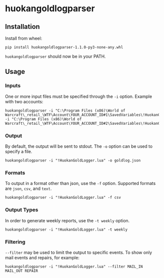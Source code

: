 # huokangoldlogparser

## Installation

Install from wheel:
```
pip install huokangoldlogparser-1.1.0-py3-none-any.whl
```

`huokangoldlogparser` should now be in your PATH.

## Usage

### Inputs
One or more input files must be specified through the `-i` option. Example with two accounts:

```
huokangoldlogparser -i "C:\Program Files (x86)\World of Warcraft\_retail_\WTF\Account\YOUR_ACCOUNT_ID#1\SavedVariables\!HuokanGoldLogger.lua" -i "C:\Program Files (x86)\World of Warcraft\_retail_\WTF\Account\YOUR_ACCOUNT_ID#2\SavedVariables\!HuokanGoldLogger.lua"
```

### Output

By default, the output will be sent to stdout. The `-o` option can be used to specify a file.

```
huokangoldlogparser -i "!HuokanGoldLogger.lua" -o goldlog.json
```

### Formats

To output in a format other than json, use the `-f` option. Supported formats are `json`, `csv`, and `text`.

```
huokangoldlogparser -i "!HuokanGoldLogger.lua" -f csv
```

### Output Types

In order to generate weekly reports, use the `-t weekly` option.

```
huokangoldlogparser -i "!HuokanGoldLogger.lua" -t weekly
```

### Filtering

`--filter` may be used to limit the output to specific events. To show only mail events and repairs, for example:

```
huokangoldlogparser -i "!HuokanGoldLogger.lua" --filter MAIL_IN MAIL_OUT REPAIR
```
